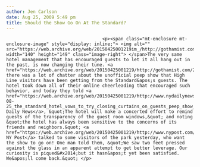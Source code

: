 ```yaml
---
author: Jen Carlson
date: Aug 25, 2009 5:49 pm
title: Should the Show Go On At The Standard?
---
```


	
										<p><span class="mt-enclosure mt-enclosure-image" style="display: inline;"> <img alt="" src="https://web.archive.org/web/20150425001219im_/http://gothamist.com/attachments/arts_jen/standardpeepshow3.jpg" width="140" height="149" class="image-right"> </span>The very same hotel management that has encouraged guests to let it all hang out in the past, is now changing their tune. <a href="https://web.archive.org/web/20150425001219/http://gothamist.com/2009/08/24/high_line_peep_show.php">Yesterday</a> there was a lot of chatter about the unofficial peep show that High Line visitors have been getting from the Standard&apos;s guests. The hotel took down all of their online cheerleading that encouraged such behavior, and today they told <a href="https://web.archive.org/web/20150425001219/http://www.nydailynews.com/ny_local/2009/08/25/2009-08-25_the_standard_hotel_vows_to_try_closing_curtains_on_guests_peep_show_for_high_lin.html">the Daily News</a>, &quot;The hotel will make a concerted effort to remind guests of the transparency of the guest room windows,&quot; and noting &quot;the hotel has always been sensitive to the concerns of its friends and neighbors.&quot; <a href="https://web.archive.org/web/20150425001219/http://www.nypost.com/seven/08252009/news/regionalnews/eyeful_tower__186393.htm">The NY Post</a> talked to some visitors of the park yesterday, who want the show to go on! One man told them, &quot;We saw two feet pressed against the glass in an apparent attempt to get better leverage. Our curiosity is piqued&#x2014;but it hasn&apos;t yet been satisfied. We&apos;ll come back.&quot; </p>					
										
									
				